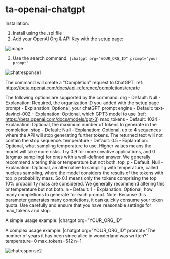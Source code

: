 # ta-openai-chatgpt

Installation:
1. Install using the .spl file
2. Add your OpenAI Org & API Key with the setup page:

![image](https://user-images.githubusercontent.com/4107863/214665563-7616ddbc-ef22-4289-ba6c-3829fd13746d.png)

3. Use the search command: `|chatgpt org="YOUR_ORG_ID" prompt="your prompt"`

![chatresponse1](https://user-images.githubusercontent.com/4107863/214666722-291f1819-4b90-4996-9704-6d39eecb0a82.PNG)


The command will create a "Completion" request to ChatGPT:
ref: https://beta.openai.com/docs/api-reference/completions/create

The following options are supported by the command:
org - Default: Null - Explanation: Required, the organization ID you added with the setup page
prompt - Explanation: Optional, your chatGPT prompt
engine - Default: text-davinci-002 - Explanation: Optional, which GPT3 model to use (ref: https://beta.openai.com/docs/models/gpt-3)
max_tokens - Default: 1024 - Explanation: Optional, the maximum number of tokens to generate in the completion.
stop - Default: Null - Explanation: Optional, up to 4 sequences where the API will stop generating further tokens. The returned text will not contain the stop sequence. 
temperature - Default: 0.5 - Explanation:  Optional, what sampling temperature to use. Higher values means the model will take more risks. Try 0.9 for more creative applications, and 0 (argmax sampling) for ones with a well-defined answer. We generally recommend altering this or temperature but not both.
top_p - Default: Null - Explanation:  Optional, an alternative to sampling with temperature, called nucleus sampling, where the model considers the results of the tokens with top_p probability mass. So 0.1 means only the tokens comprising the top 10% probability mass are considered. We generally recommend altering this or temperature but not both.
n - Default: 1 - Explanation: Optional, how many completions to generate for each prompt. Note: Because this parameter generates many completions, it can quickly consume your token quota. Use carefully and ensure that you have reasonable settings for max_tokens and stop.

A simple usage example:
|chatgpt org="YOUR_ORG_ID"

A complex usage example:
|chatgpt org="YOUR_ORG_ID" prompt="The number of years it has been since alice in wonderland was written?" temperature=0 max_tokens=512 n=1 

![chatresponse2](https://user-images.githubusercontent.com/4107863/214671472-00b8dcac-b171-413f-8741-fb34a5816dca.PNG)



